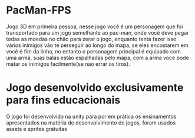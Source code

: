 # PacMan-FPS
Jogo 3D em primeira pessoa, nesse jogo você é um personagem que foi transportado para um jogo semelhante ao pac-man, onde você deve pegar todas as moedas no chão para zerar o jogo, enquanto tenta fazer isso vários inimigos vão te perseguir ao longo do mapa, se eles encostarem em você é fim da linha, no entanto o personagem principal é equipado com uma arma, suas balas estão espalhadas pelo mapa, com a arma voce pode matar os inimigos facilmente(se nao errar os tiros).
# Jogo desenvolvido exclusivamente para fins educacionais
O jogo foi desenvolvido na unity para por em prática os ensinamentos apresentados na matéria de desenvolvimento de jogos, foram usados assets e sprites gratuitas
